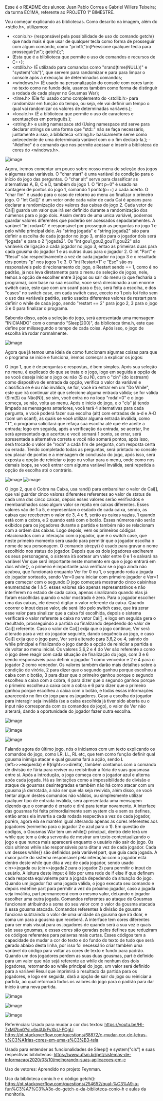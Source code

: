 Esse é o README dos alunos: Juan Pablo Correa e Gabriel Willers Teixeira; da turma EC1MA, referente ao PROJETO 1° BIMESTRE.

Vou começar explicando as bibliotecas. Como descrito na imagem, além do <stdio.h>, utilizamos:
- <conio.h> (responsável pela possibilidade de uso do comando getch() que nada mais é que usar de qualquer tecla como forma de prosseguir com algum comando, como "printf("\n[Pressione qualquer tecla para prosseguir]\n"); getch();";
- <iostream> (Esta que é a bliblioteca que permite o uso de comandos e recursos de C++);
- <stdlib.h> (É utilizado para comandos como "srand(time(NULL))" e "system("cls")", que servem para randomizar e para para limpar o console após a execução de determinados comandos;
- <windows.h> (É usado na personalização do console com cores tanto no texto como no fundo dele, usamos também como forma de distinguir a rodada de cada player no Gousmas War);
- <time.h> (Ele foi usado como complemento do <stdlib.h> para randomizar em função do tempo, ou seja, ele vai definir um tempo o qual vai randomizar os valores de determinadas variáveis.);
- <locale.h> (É a biblioteca que permite o uso de caracteres e acentuações em português.);
- <string.h> e using namespace std (Using namespace std serve para declarar strings de uma forma que "std::" não se faça necessário, juntamente a isso, a biblioteca <string.h> basicamente serve como antecedente de uma determinada variável com o o fim declará-la.);
-"#define" é o comando que nos permite acessar e inserir a biblioteca de cores do <windows.h>.

![image](https://github.com/user-attachments/assets/d0c50806-5617-4a1c-a4c2-aa52b20499e4)




Agora, iremos comentar um pouco sobre nosso menu de seleção dos jogos e algumas das variáveis. O "char start" é uma variável de condição para o início do jogo das perguntas. O "char alt" serve para classificar as alternativas A, B, C e D, também do jogo 1. O "int p=0" é usado na contagem de pontos do jogo 1, somando 1 ponto(p++) a cada acerto. O "char fim" é usado para o caso de retorno ao menu ao finalizar o primeiro jogo. O "Int Cai[]" é um vetor onde cada valor de cada Cai é apeans para declarar a randomização dos valores das caixas do jogo 2. Cada vetor de Cai[] guarda um valor que irá ser definido durante a randomização dos númenos para o jogo dois. Assim dentro de uma unica variável, podemos guardar valores diferentes que poderão ser acessados sepadaramentes. A variável "int roda=0" é responsável por prosseguir as perguntas no jogo 1 e pelo while principal dele. As "string jogada" e "string jogada2" são para definir a escolha de cada jogador no jogo 3, então para o jogador dois será "jogada" e para o 2 "jogada2". Os "int gou1,gou2,gou11,gou22" são variáveis de ligação a cada jogador no jogo 3, entao as primeiras duas para cada gousma do jogador 1 e as outras duas para o jogador 2. O int "Part" e "Resul" são respectivamente a vez de cada jogador no jogo 3 e o resultado dos pontos "p" nos jogos 1 e 3. O "int Restart=1" e "Esc" são os responsáveis pelo direcionamento do jogo, o Restart sendo == 1, como é no padrão, já nos leva diretamente para o menu de seleção de jogos, nele, temos a opção de escolher entre 3 jogos ou sair do menu (o que fecharia o programa), com base na sua escolha, voce será direcionado a um enorme switch case, este que com um scanf para o Esc, será feita a escolha, e dos "cases" no switch case, em cada switch case, exceto no 1 pois foi feito sem o uso das variáveis padrão, serão usados diferentes valores de restart para definir o while de cada jogo, sendo "restart == 2" para jogo 2, 3 para o jogo 3 e 0 para finalizar o programa.

Sabendo disso, após a seleção do jogo, será apresentada uma mensagem "INICIANDO" com o comando "Sleep(200)", da biblioteca time.h, este que define por milissegundo o tempo de cada coisa. Após isso, o jogo de escolha irá rodar normalmente.

![image](https://github.com/user-attachments/assets/ceb12925-b65d-405e-8731-f59861704c54)





Agora que já temos uma ideia de como funcionam algumas coisas para que o programa se inicie e funciona, iremos começar a explicar os jogos: 

O jogo 1, que é de perguntas e respostas, é bem simples. Após sua seleção no menu, é explicado do que se trata o o jogo, logo em seguida a opção de se você deseja iniciar o jogo ou não (S ou N), com o "cin" (do iostream) como dispositivo de entrada da opção, verifica o valor da variável e classifica se é ou não inválida, se for, você irá entrar em um "Do While", este que irá continuar até que selecione alguma entrada válida; se for válida (Sim(S) ou Não(N)), se sim, você entra no no loop "roda!=0" e o jogo começa, se não, volta ao menu. Após o início do jogo, e o "cls" já tendo limpado as mensagens anteriores, você terá 4 alternativas para cada pergunta, e você poderá fazer sua escolha (alt) com entradas de a-d e A-D (com um scanf), as quais se você utilizar alguma entrada inválida, como "T", o programa solicitará que refaça sua escolha até que ele aceite a entrada; logo em seguida, após a verificação da entrada, se acertar, lhe será apresentado que acertou e você somará 1 ponto, se errar, será apresentada a alternativa correta e você não somará pontos, após isso, será trocado o valor de "roda" a cada fim de pergunta, com resposta certa ou errada. Tendo completado todas as perguntas, será printado no console seu placar de pontos e a mensagem de conclusão do jogo, após isso, será exposta a opção de reiniciar o jogo ou voltar para o menu, onde como nos demais loops, se você entrar com alguma variável inválida, será repetida a opção de escolha até o contrário.


![image](https://github.com/user-attachments/assets/bb9db760-d109-41fb-a2ae-f904bfad066b)
![image](https://github.com/user-attachments/assets/b70b88e1-9003-43b9-b0f0-9a3070c7c07b)

O jogo 2, que é Cobra na Caixa, usa rand() para embaralhar o valor de Cai[], que vai guardar cinco valores diferentes referentes ao valor de status de cada uma das cinco caixas, depois esses valores serão verifivados e reembaralhados caso algum valor se repita em caixas diferentes. Esses valores vão de 1 a 5, e representam o esdado de cada caixa, sendo, as caixas que receberem o valor de 3, 4 e 5, serão as caixas vazias, 1 quando está com a cobra, e 2 quando está com o botão. Esses números não serão exibidos para os jogadores durante a partida e também não se relacionam com a ordem das caixas. Logo depois, vem os primeiros códigos relacionados com a interação com o jogador, que é o switch case, que neste primeiro momento será usado para permitir que o jogador escolha o nome de seu personagem. O comando strcpy() é usado para gravar o nome escolhido nos status do jogador. Depois que os dois jogadores esclherem os seus personagens, o sistema irá sortear um valor entre 0 e 1 e salvará na variável Ver que será importante neste momento em que o jogo entrará em dois while{}, o primeiro é importante para verificar se o jogo ainda não acabou, que funcionará enquanto Ver for 0 ou 1, o segundo roda a jogada do jogador sorteado, sendo Ver=0 para iniciar com primeiro jogador e Ver=1 para começar com o segundo.O jogo começará mostrando cinco caixinhas enumeradas de 1 à 5, esses valores são apenas representativos e não interferem no estado de cada caixa, apenas sinalizando quando elas já foram escolhidas quando o valor mostrado é zero. Para o jogador escolher uma das caixas, ele deverá digitar o valor referente da caixa. Quando ocorrer o input desse valor, ele será lido pelo switch case, que irá zerar esse valor para sinalizar que a caixa foi escolhida, depois o sistema verificará o valor referente a caixa no vetor Cai[], e logo em seguida gera o resultado, prosseguindo a partida ou finalizando depedendo do valor de Cai[] referente. Caso o valor de Cai[] exija que o jogo continue, Ver será alterado para a vez do jogador seguinte, dando sequência ao jogo, e caso Cai[] exija que o jogo pare, Ver será alterado para 3,6,2 ou 4, saindo do while principal e finalizando o jogo dando a opção de reiniciar a partida e de voltar ao menu inicial. Os valores 3,6,2 e 4 do Ver são referente a como o jogo deve reagir com cada situação de finalização do jogo, com 3 e 6 sendo responsáveis para definir o jogador 1 como vencedor e 2 e 4 para o jogador 2 como vencedor. Os valores também darão mais detalhes sobre a condição de virória, 2 para dizer que o segundo ganhou porque escolheu a caixa com o botão, 3 para dizer que o primeiro ganhou porque o segundo escolheu a caixa com a cobra, 4 para dizer que o segundo ganhou porque o primeiro escolheu a caixa com a cobra e 6 para dizer que o primeiro ganhou porque escolheu a caixa com o botão, e todas essas informações aparecerão no fim do jogo para os jogadores. Caso a escolha do jogador para interagir seja inválida (se a caixa escolhida já tiver sido aberta ou o input não corresponda com os comandos do jogo), o valor de Ver não alterará, dando a oportunidade do jogador fazer outra escolha. 

![image](https://github.com/user-attachments/assets/d099d431-6819-4597-a662-a9c62613ebe7)

![image](https://github.com/user-attachments/assets/a12fb351-d365-4c06-8e7c-2d7725bb7d9d)

![image](https://github.com/user-attachments/assets/d7705b24-ec3d-4b3a-8104-91cb4af47913)

Falando agora do último jogo, nós o iniciamos com um texto explicando os comandos do jogo, como LR, LL, RL etc, que tem como função definir qual gousma inimiga atacar e qual gousma fará a ação, sendo L (left>>>esquerda) e R(right>>>direita), também contamos com o comando de divisão de fúria para reviver ou redistribuir a fúria de suas gousmasa entre si. Após a introdução, o jogo começa com o jogador azul e alterna após cada jogada. Há as limitações como a impossibilidade de divisão e ataque de gousmas desintegradas e também não há como atacar com um gousma já derrotada, a não ser que ela seja revivida, além disso, se você tentar algum destes comandos não válidos, ou simplesmente utilizar qualquer tipo de entrada inválida, será apresentada uma mensagem dizendo que o comando é errado e dirá para tentar novamente. A interface das gousmas foi feita primordialmente sem system cls e sem os defines, então antes ela invertia a cada rodada respectiva a vez de cada jogador, porém, agora ela se mantém igual alterando apenas as cores referentes aos jogadores (vermelho para o jogador  2 e azul para o 1). Em questão de códigos, o Gousmas War tem um while{} principal, dentro dele terá um while que tem a única serventia de mostrar um texto contextualizando o jogo e que nunca mais aparecerá enquanto o usuário não sair do jogo. Os dois ultimos while são responsáveis para ditar a vez de cada jogador. Cada um desses while{} são definidos pela variável part, que guia cada jogada. A maior parte do sistema responsável pela interação com o jogador está dentro deste while que dita a vez de cada jogador, sendo usado cin>>jogada ou (cin>>jogada2 para o jogador 2) para permitir o input do usuário. A leitura deste imput é lido por uma rede de if else if que definem cada resposta equivalente para a jogada depedendo da situação do jogo. Quando um jogador faz uma jogada válida, o jogo executa seu comando e depois redefine part para permitir a vez do próximo jogador, caso a jogada seja inválida, part permanecerá com o mesmo valor, deixando o jogador escolher uma outra jogada. Comandos referentes ao ataque de Gousmas funcionam atribuindo a soma do seu valor com o valor da gousma atacada à essa gousma atacada. Comandos referentes à divisão de gousma funciona subtraindo o valor de uma unidade da gousma que irá doar, e soma um para a gousma que receberá. A interface tem cores diferentes para ser mais visual para os jogadores de quando será a sua vez e quais são suas gousmas, e essas cores são geradas pelos defines que reduziram os códigos referentes para palavras mais curtas. Esses códigos tem a capacidade de mudar a cor do texto e do fundo do texto de tudo que será gerado abaixo desta linha, por isso foi necessário criar também uma variável do código para voltar as cores de texto e fundo para padrão. Quando um dos jogadores perdem as suas duas gousmas, part é definido para um valor que não sejá referente ao while de nenhum dos dois jogadores, retornando ao while principal do jogo, um valor será definido para a variável Resul que imprimirá o resultado da partida para os jogadores, e logo em seguida, dará a opção de sair do jogo ou reiniciar a partida, ao qual retornará todos os valores do jogo para o padrão para dar inicio à uma nova partida.


![image](https://github.com/user-attachments/assets/141e7fd0-cf31-418e-a75e-a03d10b262af)


![image](https://github.com/user-attachments/assets/d6fe7076-5903-4dc9-9951-3cf5cf7f9de0)


![image](https://github.com/user-attachments/assets/495a9cc8-5d85-4db1-981d-d1a72a42b383)








Referências:
Usado para mudar a cor dos textos:
https://youtu.be/Hl-7xMl7bn0?si=6n4UkFvXkU-FCgLi
https://pt.stackoverflow.com/questions/68872/c-mudar-cor-de-letras-v%C3%A1rias-cores-em-uma-s%C3%B3-tela

Usado para entender as funcionalidades de Sleep() e system("cls") e suas respectivas bibliotecas:
https://www.ufsm.br/pet/sistemas-de-informacao/2020/03/10/melhorando-suas-aplicacoes-em-c

Uso de vetores:
Aprendido no projeto Feynman.

Uso da biblioteca conio.h e o código getch():
https://pt.stackoverflow.com/questions/254652/qual-%C3%A9-a-fun%C3%A7%C3%A3o-do-getch-e-da-biblioteca-conio-h e aulas da monitoria.
